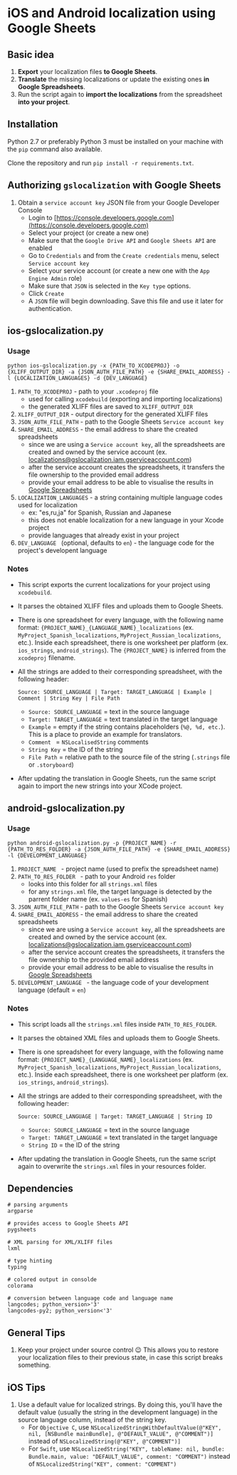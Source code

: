 # iOS and Android localization using Google Sheets

## Basic idea

1. **Export** your localization files **to Google Sheets**.
2. **Translate** the missing localizations or update the existing ones **in Google Spreadsheets**.
3. Run the script again to **import the localizations** from the spreadsheet **into your project**.

## Installation

Python 2.7 or preferably Python 3 must be installed on your machine with the `pip` command also available.

Clone the repository and run `pip install -r requirements.txt`.

## Authorizing `gslocalization` with Google Sheets

1. Obtain a `service account key` JSON file from your Google Developer Console
	- Login to [https://console.developers.google.com](https://console.developers.google.com)
	- Select your project (or create a new one)
	- Make sure that the `Google Drive API` and `Google Sheets API` are enabled
	- Go to `Credentials` and from the `Create credentials` menu, select `Service account key`
	- Select your service account (or create a new one with the `App Engine Admin` role)
	- Make sure that `JSON` is selected in the `Key type` options.
	- Click `Create`
	- A `JSON` file will begin downloading. Save this file and use it later for authentication.

## ios-gslocalization.py

### Usage

```python ios-gslocalization.py -x {PATH_TO_XCODEPROJ} -o {XLIFF_OUTPUT_DIR} -a {JSON_AUTH_FILE_PATH} -e {SHARE_EMAIL_ADDRESS} -l {LOCALIZATION_LANGUAGES} -d {DEV_LANGUAGE}```

1. `PATH_TO_XCODEPROJ` - path to your `.xcodeproj` file
	- used for calling `xcodebuild` (exporting and importing localizations)
	- the generated XLIFF files are saved to `XLIFF_OUTPUT_DIR`
2. `XLIFF_OUTPUT_DIR` - output directory for the generated XLIFF files
3. `JSON_AUTH_FILE_PATH` - path to the Google Sheets `Service account key`
4. `SHARE_EMAIL_ADDRESS` - the email address to share the created spreadsheets
	- since we are using a `Service account key`, all the spreadsheets are created and owned by the service account (ex. localizations@gslocalization.iam.gserviceaccount.com)
	- after the service account creates the spreadsheets, it transfers the file ownership to the provided email address
	- provide your email address to be able to visualise the results in [Google Spreadsheets](https://docs.google.com/spreadsheets/)
5. `LOCALIZATION_LANGUAGES` - a string containing multiple language codes used for localization 
	- ex: "es,ru,ja" for Spanish, Russian and Japanese
	- this does not enable localization for a new language in your Xcode project
	- provide languages that already exist in your project
6. `DEV_LANGUAGE ` (optional, defaults to `en`) - the language code for the project's developent language
	
### Notes

- This script exports the current localizations for your project using `xcodebuild`. 
- It parses the obtained XLIFF files and uploads them to Google Sheets.
- There is one spreadsheet for every language, with the following name format: `{PROJECT_NAME}_{LANGUAGE_NAME}_localizations` (ex. `MyProject_Spanish_localizations`, `MyProject_Russian_localizations`, etc.). Inside each spreadsheet, there is one worksheet per platform (ex. `ios_strings`, `android_strings`). The `{PROJECT_NAME}` is inferred from the `xcodeproj` filename.

- All the strings are added to their corresponding spreadsheet, with the following header:

  `Source: SOURCE_LANGUAGE | Target: TARGET_LANGUAGE | Example | Comment | String Key | File Path`
  
  - `Source: SOURCE_LANGUAGE` = text in the source language
  - `Target: TARGET_LANGUAGE` = text translated in the target language
  - `Example` = empty if the string contains placeholders (`%@, %d, etc.`). This is a place to provide an example for translators.
  - `Comment ` = `NSLocalisedString` comments
  - `String Key` = the ID of the string
  - `File Path` = relative path to the source file of the string (`.strings` file or `.storyboard`)

- After updating the translation in Google Sheets, run the same script again to import the new strings into your XCode project.

## android-gslocalization.py

### Usage

```python android-gslocalization.py -p {PROJECT_NAME} -r {PATH_TO_RES_FOLDER} -a {JSON_AUTH_FILE_PATH} -e {SHARE_EMAIL_ADDRESS} -l {DEVELOPMENT_LANGUAGE}```

1. `PROJECT_NAME ` - project name (used to prefix the spreadsheet name)
1. `PATH_TO_RES_FOLDER ` - path to your Android `res` folder
	- looks into this folder for all `strings.xml` files
	- for any `strings.xml` file, the target language is detected by the parrent folder name (ex. `values-es` for Spanish)
2. `JSON_AUTH_FILE_PATH` - path to the Google Sheets `Service account key`
3. `SHARE_EMAIL_ADDRESS` - the email address to share the created spreadsheets
	- since we are using a `Service account key`, all the spreadsheets are created and owned by the service account (ex. localizations@gslocalization.iam.gserviceaccount.com)
	- after the service account creates the spreadsheets, it transfers the file ownership to the provided email address
	- provide your email address to be able to visualise the results in [Google Spreadsheets](https://docs.google.com/spreadsheets/)
4. `DEVELOPMENT_LANGUAGE ` - the language code of your development language (default = `en`)
	
### Notes

- This script loads all the `strings.xml` files inside `PATH_TO_RES_FOLDER`. 

- It parses the obtained XML files and uploads them to Google Sheets. 

- There is one spreadsheet for every language, with the following name format: `{PROJECT_NAME}_{LANGUAGE_NAME}_localizations` (ex. `MyProject_Spanish_localizations`, `MyProject_Russian_localizations`, etc.). Inside each spreadsheet, there is one worksheet per platform (ex. `ios_strings`, `android_strings`).

- All the strings are added to their corresponding spreadsheet, with the following header:

  `Source: SOURCE_LANGUAGE | Target: TARGET_LANGUAGE | String ID`
  
  - `Source: SOURCE_LANGUAGE` = text in the source language
  - `Target: TARGET_LANGUAGE` = text translated in the target language
  - `String ID` = the ID of the string

- After updating the translation in Google Sheets, run the same script again to overwrite the `strings.xml` files in your resources folder.


## Dependencies

```
# parsing arguments
argparse

# provides access to Google Sheets API
pygsheets

# XML parsing for XML/XLIFF files
lxml

# type hinting
typing

# colored output in consolde
colorama

# conversion between language code and language name
langcodes; python_version>'3'
langcodes-py2; python_version<'3'

```

## General Tips

1. Keep your project under source control 😉 This allows you to restore your localization files to their previous state, in case this script breaks something.

## iOS Tips

1. Use a default value for localized strings. By doing this, you'll have the default value (usually the string in the development language) in the source language column, instead of the string key.
	- For `Objective C`, use `NSLocalizedStringWithDefaultValue(@"KEY", nil, [NSBundle mainBundle], @"DEFAULT_VALUE", @"COMMENT")]` instead of `NSLocalizedString(@"KEY", @"COMMENT")]`
	- For `Swift`, use `NSLocalizedString("KEY", tableName: nil, bundle: Bundle.main, value: "DEFAULT_VALUE", comment: "COMMENT")` instead of `NSLocalizedString("KEY", comment: "COMMENT")`
